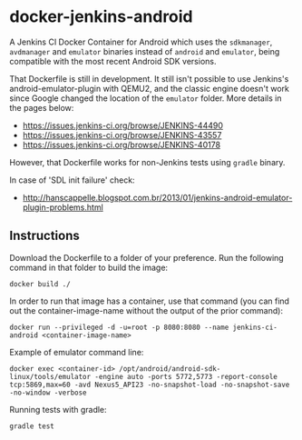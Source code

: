 # docker-jenkins-android
A Jenkins CI Docker Container for Android which uses the `sdkmanager`, `avdmanager` and `emulator` binaries instead of `android` and `emulator`, being compatible with the most recent Android SDK versions.

That Dockerfile is still in development. It still isn't possible to use Jenkins's android-emulator-plugin with QEMU2, and the classic engine doesn't work since Google changed the location of the `emulator` folder. More details in the pages below:

* https://issues.jenkins-ci.org/browse/JENKINS-44490
* https://issues.jenkins-ci.org/browse/JENKINS-43557
* https://issues.jenkins-ci.org/browse/JENKINS-40178

However, that Dockerfile works for non-Jenkins tests using `gradle` binary.

In case of 'SDL init failure' check:
* http://hanscappelle.blogspot.com.br/2013/01/jenkins-android-emulator-plugin-problems.html

## Instructions
Download the Dockerfile to a folder of your preference. Run the following command in that folder to build the image:
```
docker build ./
```

In order to run that image has a container, use that command (you can find out the container-image-name without the output of the prior command):
```
docker run --privileged -d -u=root -p 8080:8080 --name jenkins-ci-android <container-image-name>
```

Example of emulator command line:
```
docker exec <container-id> /opt/android/android-sdk-linux/tools/emulator -engine auto -ports 5772,5773 -report-console tcp:5869,max=60 -avd Nexus5_API23 -no-snapshot-load -no-snapshot-save -no-window -verbose
```

Running tests with gradle:
```
gradle test
```
